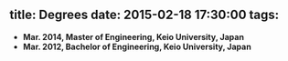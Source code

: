 title: Degrees
date: 2015-02-18 17:30:00
tags:
---
* __Mar. 2014, Master of Engineering, Keio University, Japan__
* __Mar. 2012, Bachelor of Engineering, Keio University, Japan__
